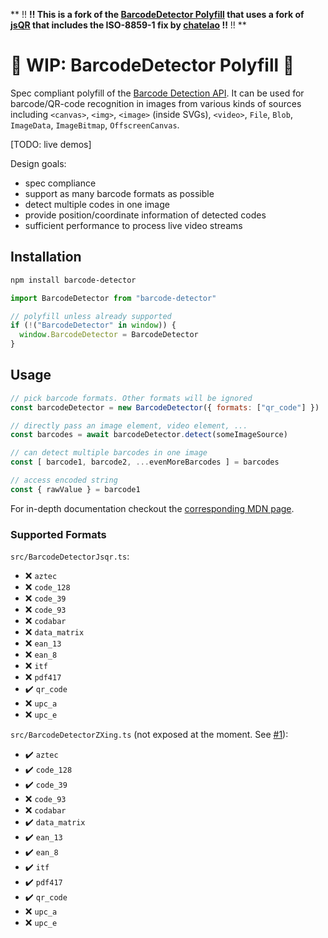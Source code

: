 ** !! **!! This is a fork of the [BarcodeDetector Polyfill](https://github.com/gruhn/barcode-detector) that uses a fork of [jsQR](https://github.com/cozmo/jsQR) that includes the ISO-8859-1 fix by [chatelao](https://github.com/chatelao) !!**
!! **

# :construction: WIP: BarcodeDetector Polyfill :construction: 
Spec compliant polyfill of the [Barcode Detection API](https://wicg.github.io/shape-detection-api/#barcode-detection-api).
It can be used for barcode/QR-code recognition in images from various kinds of 
sources including `<canvas>`, `<img>`, `<image>` (inside SVGs), `<video>`, `File`, `Blob`, `ImageData`, `ImageBitmap`, `OffscreenCanvas`.

[TODO: live demos]

Design goals:
 * spec compliance
 * support as many barcode formats as possible
 * detect multiple codes in one image
 * provide position/coordinate information of detected codes
 * sufficient performance to process live video streams

## Installation

```sh
npm install barcode-detector
```
```js
import BarcodeDetector from "barcode-detector"

// polyfill unless already supported
if (!("BarcodeDetector" in window)) {
  window.BarcodeDetector = BarcodeDetector
}
```

## Usage

```js
// pick barcode formats. Other formats will be ignored
const barcodeDetector = new BarcodeDetector({ formats: ["qr_code"] })

// directly pass an image element, video element, ...
const barcodes = await barcodeDetector.detect(someImageSource)

// can detect multiple barcodes in one image
const [ barcode1, barcode2, ...evenMoreBarcodes ] = barcodes

// access encoded string
const { rawValue } = barcode1
```

For in-depth documentation checkout the [corresponding MDN page](https://developer.mozilla.org/en-US/docs/Web/API/Barcode_Detection_API).

### Supported Formats

`src/BarcodeDetectorJsqr.ts`:
 - :x: `aztec`
 - :x: `code_128`
 - :x: `code_39`
 - :x: `code_93`
 - :x: `codabar`
 - :x: `data_matrix`
 - :x: `ean_13`
 - :x: `ean_8`
 - :x: `itf`
 - :x: `pdf417`
 - :heavy_check_mark: `qr_code` 
 - :x: `upc_a`
 - :x: `upc_e`

`src/BarcodeDetectorZXing.ts` (not exposed at the moment. See [#1](https://github.com/gruhn/barcode-detector-polyfill/issues/1)):
 - :heavy_check_mark: `aztec`
 - :heavy_check_mark: `code_128`
 - :heavy_check_mark: `code_39`
 - :x: `code_93`
 - :x: `codabar`
 - :heavy_check_mark: `data_matrix`
 - :heavy_check_mark: `ean_13`
 - :heavy_check_mark: `ean_8`
 - :heavy_check_mark: `itf`
 - :heavy_check_mark: `pdf417`
 - :heavy_check_mark: `qr_code` 
 - :x: `upc_a`
 - :x: `upc_e`
